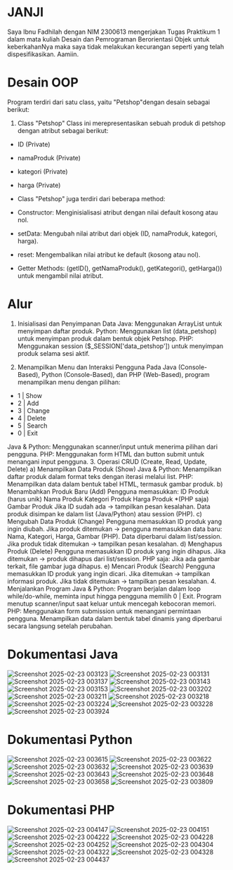 # JANJI
Saya Ibnu Fadhilah dengan NIM 2300613 mengerjakan Tugas Praktikum 1 dalam mata kuliah Desain dan Pemrograman Berorientasi Objek untuk keberkahanNya maka saya tidak melakukan kecurangan seperti yang telah dispesifikasikan. Aamiin.

# Desain OOP
Program terdiri dari satu class, yaitu "Petshop"dengan desain sebagai berikut:

1. Class "Petshop"
Class ini merepresentasikan sebuah produk di petshop dengan atribut sebagai berikut:

- ID (Private)
- namaProduk (Private)
- kategori (Private)
- harga (Private)
- Class "Petshop" juga terdiri dari beberapa method:

- Constructor: Menginisialisasi atribut dengan nilai default kosong atau nol.
- setData: Mengubah nilai atribut dari objek (ID, namaProduk, kategori, harga).
- reset: Mengembalikan nilai atribut ke default (kosong atau nol).
- Getter Methods: (getID(), getNamaProduk(), getKategori(), getHarga()) untuk mengambil nilai atribut.

# Alur

1. Inisialisasi dan Penyimpanan Data
    Java: Menggunakan ArrayList untuk menyimpan daftar produk.
  Python: Menggunakan list (data_petshop) untuk menyimpan produk dalam bentuk objek Petshop.
  PHP: Menggunakan session ($_SESSION['data_petshop']) untuk menyimpan produk selama sesi aktif.

2. Menampilkan Menu dan Interaksi Pengguna
  Pada Java (Console-Based), Python (Console-Based), dan PHP (Web-Based), program menampilkan menu dengan pilihan:

  - 1 | Show
  - 2 | Add
  - 3 | Change
  - 4 | Delete
  - 5 | Search
  - 0 | Exit
  
  Java & Python: Menggunakan scanner/input untuk menerima pilihan dari pengguna.
  PHP: Menggunakan form HTML dan button submit untuk menangani input pengguna.
3. Operasi CRUD (Create, Read, Update, Delete)
  a) Menampilkan Data Produk (Show)
    Java & Python: Menampilkan daftar produk dalam format teks dengan iterasi melalui list.
    PHP: Menampilkan data dalam bentuk tabel HTML, termasuk gambar produk.
  b) Menambahkan Produk Baru (Add)
    Pengguna memasukkan:
    ID Produk (harus unik)
    Nama Produk
    Kategori Produk
    Harga Produk
    *(PHP saja) Gambar Produk
    Jika ID sudah ada → tampilkan pesan kesalahan.
    Data produk disimpan ke dalam list (Java/Python) atau session (PHP).
  c) Mengubah Data Produk (Change)
    Pengguna memasukkan ID produk yang ingin diubah.
    Jika produk ditemukan → pengguna memasukkan data baru:
    Nama, Kategori, Harga, Gambar (PHP).
    Data diperbarui dalam list/session.
    Jika produk tidak ditemukan → tampilkan pesan kesalahan.
  d) Menghapus Produk (Delete)
    Pengguna memasukkan ID produk yang ingin dihapus.
    Jika ditemukan → produk dihapus dari list/session.
    PHP saja: Jika ada gambar terkait, file gambar juga dihapus.
  e) Mencari Produk (Search)
    Pengguna memasukkan ID produk yang ingin dicari.
    Jika ditemukan → tampilkan informasi produk.
    Jika tidak ditemukan → tampilkan pesan kesalahan.
4. Menjalankan Program
  Java & Python:
    Program berjalan dalam loop while/do-while, meminta input hingga pengguna memilih 0 | Exit.
    Program menutup scanner/input saat keluar untuk mencegah kebocoran memori.
  PHP:
    Menggunakan form submission untuk menangani permintaan pengguna.
    Menampilkan data dalam bentuk tabel dinamis yang diperbarui secara langsung setelah perubahan.

# Dokumentasi Java
![Screenshot 2025-02-23 003123](https://github.com/user-attachments/assets/e0a6ae59-4ede-4df5-9beb-8ec9dfad1ebb)
![Screenshot 2025-02-23 003131](https://github.com/user-attachments/assets/6f78389c-9c55-42ba-a4b5-e43c1faad594)
![Screenshot 2025-02-23 003137](https://github.com/user-attachments/assets/79741d49-021f-4d6d-a5d1-6248e1c36424)
![Screenshot 2025-02-23 003143](https://github.com/user-attachments/assets/770143b7-2bbf-4d18-b63c-811b88a6aece)
![Screenshot 2025-02-23 003153](https://github.com/user-attachments/assets/0085569b-2afa-4f38-9a52-0b934974ed83)
![Screenshot 2025-02-23 003202](https://github.com/user-attachments/assets/adc94e89-129d-4cc8-bc67-94d130eaadb7)
![Screenshot 2025-02-23 003211](https://github.com/user-attachments/assets/83269f4b-b575-4067-a5ec-b23ae8e8414d)
![Screenshot 2025-02-23 003218](https://github.com/user-attachments/assets/c03b9eb4-8bc6-4d28-be23-ed2a369e72f7)
![Screenshot 2025-02-23 003224](https://github.com/user-attachments/assets/5a64b3be-9404-447c-a197-b464a1785535)
![Screenshot 2025-02-23 003228](https://github.com/user-attachments/assets/33eed2ab-ef00-4933-b246-751cd8d3673a)
![Screenshot 2025-02-23 003924](https://github.com/user-attachments/assets/ffd4595b-29e2-4a7b-bada-fa50e153af16)



# Dokumentasi Python
![Screenshot 2025-02-23 003615](https://github.com/user-attachments/assets/d449f992-35e6-43fb-aa62-23582787cb03)
![Screenshot 2025-02-23 003622](https://github.com/user-attachments/assets/9625a428-6385-4149-ad06-917b2b985a21)
![Screenshot 2025-02-23 003632](https://github.com/user-attachments/assets/0e0e690d-d967-4cbe-9537-cc30b121ff6d)
![Screenshot 2025-02-23 003639](https://github.com/user-attachments/assets/096a821b-7abf-4263-8f86-9717974513f9)
![Screenshot 2025-02-23 003643](https://github.com/user-attachments/assets/69d5bf98-9066-48af-9cb3-fa7912876b37)
![Screenshot 2025-02-23 003648](https://github.com/user-attachments/assets/ff40ebfc-7bcc-426d-9355-acd039d661c4)
![Screenshot 2025-02-23 003658](https://github.com/user-attachments/assets/e02c90f6-8e5d-46af-9aee-eb2b2e37a803)
![Screenshot 2025-02-23 003809](https://github.com/user-attachments/assets/e24aef81-5732-4ce1-9b57-eb84b8a0e5de)



# Dokumentasi PHP
![Screenshot 2025-02-23 004147](https://github.com/user-attachments/assets/8fc414f6-f785-42f2-8ee6-97613a5ef383)
![Screenshot 2025-02-23 004151](https://github.com/user-attachments/assets/cbee71f4-04e5-4207-8776-ec2af8e5993b)
![Screenshot 2025-02-23 004222](https://github.com/user-attachments/assets/1f2e96e0-de8a-4b1b-b2d9-152b9ba4bbe0)
![Screenshot 2025-02-23 004228](https://github.com/user-attachments/assets/e5af5eca-ea8c-411b-b8b7-639f0d60df8a)
![Screenshot 2025-02-23 004252](https://github.com/user-attachments/assets/7720f055-ecb5-4242-95e6-70dd7ebe7c7c)
![Screenshot 2025-02-23 004304](https://github.com/user-attachments/assets/3cd03fab-839e-4547-b86b-d7422bc1ca0f)
![Screenshot 2025-02-23 004322](https://github.com/user-attachments/assets/84e9d66b-4f1b-4379-8e36-b2e07ade45de)
![Screenshot 2025-02-23 004328](https://github.com/user-attachments/assets/5a89aee2-cb6d-4a4e-95c2-b80eafea8245)
![Screenshot 2025-02-23 004437](https://github.com/user-attachments/assets/06f77f58-5241-436a-ac1c-b8a56bc87f74)

